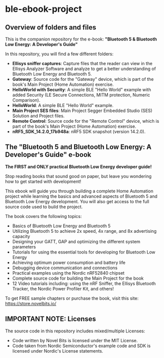 # ble-ebook-project
## Overview of folders and files
This is the companion repository for the e-book: **"Bluetooth 5 &amp; Bluetooth Low Energy: A Developer's Guide"**

In this repository, you will find a few different folders:
- **Ellisys sniffer captures**: Capture files that the reader can view in the Ellisys Analyzer Software and analyze to get a better understanding of Bluetooth Low Energy and Bluetooth 5.
- **Gateway**: Source code for the "Gateway" device, which is part of the book's Main Project (Home Automation) exercise.
- **HelloWorld with Security**: A simple BLE "Hello World" example with added Security (LE Secure Connections, MITM protection, Numeric Comparison).
- **HelloWorld**: A simple BLE "Hello World" example.
- **Main Project SES files**: Main Project Segger Embedded Studio (SES) Solution and Project files.
- **Remote Control**: Source code for the "Remote Control" device, which is part of the book's Main Project (Home Automation) exercise.
- **nRF5_SDK_14.2.0_17b948a**: nRF5 SDK snapshot (version 14.2.0).

## The "Bluetooth 5 and Bluetooth Low Energy: A Developer's Guide" e-book
**The FIRST and ONLY practical Bluetooth Low Energy developer guide!**

Stop reading books that sound good on paper, but leave you wondering how to get started with development!

This ebook will guide you through building a complete Home Automation project while learning the basics and advanced aspects of Bluetooth 5 and Bluetooth Low Energy development. You will also get access to the full source code used to build the project.

The book covers the following topics:

- Basics of Bluetooth Low Energy and Bluetooth 5
- Utilizing Bluetooth 5 to achieve 2x speed, 4x range, and 8x advertising capacity
- Designing your GATT, GAP and optimizing the different system parameters
- Tutorials for using the essential tools for developing for Bluetooth Low Energy
- Achieving optimum power consumption and battery life
- Debugging device communication and connections
- Practical examples using the Nordic nRF52840 chipset
- Complete source code for building the Main Project for the book
- 12 Video tutorials including: using the nRF Sniffer, the Ellisys Bluetooth Tracker, the Nordic Power Profiler Kit, and others!

To get FREE sample chapters or purchase the book, visit this site: https://store.novelbits.io/

## IMPORTANT NOTE: Licenses
The source code in this repository includes mixed/multiple Licenses:
- Code written by Novel Bits is licensed under the MIT License.
- Code taken from Nordic Semiconductor's example code and SDK is licensed under Nordic's License statements.
